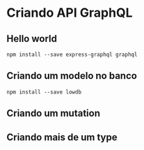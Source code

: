 # Criando API GraphQL

## Hello world

`npm install --save express-graphql graphql`

## Criando um modelo no banco
`npm install --save lowdb`

## Criando um mutation

## Criando mais de um type
